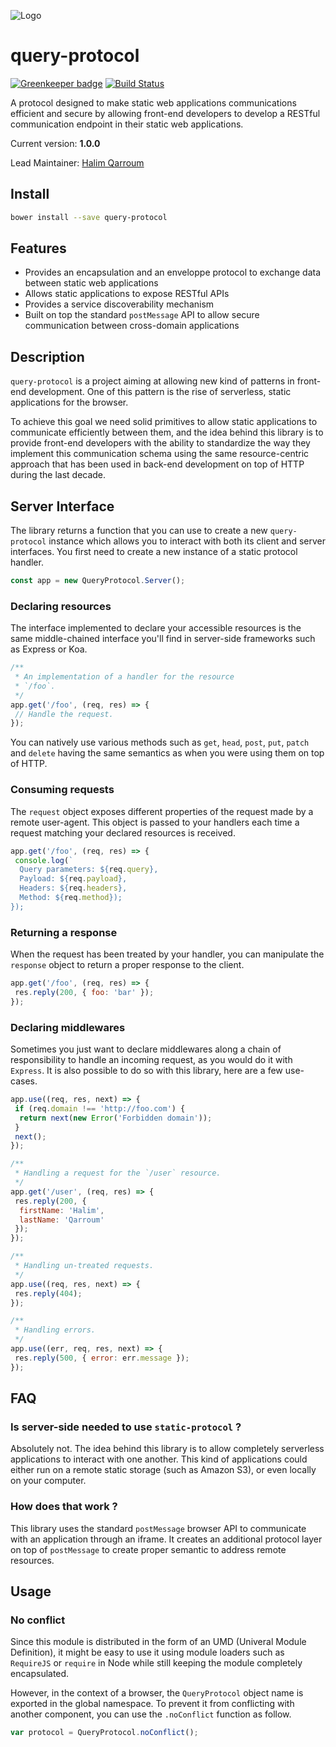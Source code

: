 ![Logo](https://s.yimg.com/lq/i/us/pps/yql128.gif)

# query-protocol

[![Greenkeeper badge](https://badges.greenkeeper.io/HQarroum/query-protocol.svg?token=8a481bed49d56ebd434173666eaf774ff2ca7c17f3059aee49656fd129a98843&ts=1497743301898)](https://greenkeeper.io/)
[![Build Status](https://travis-ci.org/HQarroum/query-protocol.svg?branch=master)](https://travis-ci.org/HQarroum/query-protocol)

A protocol designed to make static web applications communications efficient and secure by allowing front-end developers to develop a RESTful communication endpoint in their static web applications.

Current version: **1.0.0**

Lead Maintainer: [Halim Qarroum](mailto:hqm.post@gmail.com)

## Install

```bash
bower install --save query-protocol
```

## Features

 - Provides an encapsulation and an enveloppe protocol to exchange data between static web applications
 - Allows static applications to expose RESTful APIs
 - Provides a service discoverability mechanism
 - Built on top the standard `postMessage` API to allow secure communication between cross-domain applications

## Description

`query-protocol` is a project aiming at allowing new kind of patterns in front-end development. One of this pattern is the rise of serverless, static applications for the browser.

To achieve this goal we need solid primitives to allow static applications to communicate efficiently between them, and the idea behind this library is to provide front-end developers with the ability to standardize the way they implement this communication schema using the same resource-centric approach that has been used in back-end development on top of HTTP during the last decade.

## Server Interface

The library returns a function that you can use to create a new `query-protocol` instance which allows you to interact with both its client and server interfaces. You first need to create a new instance of a static protocol handler.

```js
const app = new QueryProtocol.Server();
```

### Declaring resources

The interface implemented to declare your accessible resources is the same middle-chained interface you'll find in server-side frameworks such as Express or Koa.

```js
/**
 * An implementation of a handler for the resource
 * `/foo`.
 */
app.get('/foo', (req, res) => {
 // Handle the request.
});
```

You can natively use various methods such as `get`, `head`, `post`, `put`, `patch` and `delete` having the same semantics as when you were using them on top of HTTP.

### Consuming requests

The `request` object exposes different properties of the request made by a remote user-agent. This object is passed to your handlers each time a request matching your declared resources is received.

```js
app.get('/foo', (req, res) => {
 console.log(`
  Query parameters: ${req.query},
  Payload: ${req.payload},
  Headers: ${req.headers},
  Method: ${req.method});
});
```

### Returning a response

When the request has been treated by your handler, you can manipulate the `response` object to return a proper response to the client.

```js
app.get('/foo', (req, res) => {
 res.reply(200, { foo: 'bar' });
});
```

### Declaring middlewares

Sometimes you just want to declare middlewares along a chain of responsibility to handle an incoming request, as you would do it with `Express`. It is also possible to do so with this library, here are a few use-cases.

```js
app.use((req, res, next) => {
 if (req.domain !== 'http://foo.com') {
  return next(new Error('Forbidden domain'));
 }
 next();
});

/**
 * Handling a request for the `/user` resource.
 */
app.get('/user', (req, res) => {
 res.reply(200, {
  firstName: 'Halim',
  lastName: 'Qarroum'
 });
});

/**
 * Handling un-treated requests.
 */
app.use((req, res, next) => {
 res.reply(404);
});

/**
 * Handling errors.
 */
app.use((err, req, res, next) => {
 res.reply(500, { error: err.message });
});
```

## FAQ

### Is server-side needed to use `static-protocol` ?

Absolutely not. The idea behind this library is to allow completely serverless applications to interact with one another. This kind of applications could either run on a remote static storage (such as Amazon S3), or even locally on your computer.

### How does that work ?

This library uses the standard `postMessage` browser API to communicate with an application through an iframe. It creates an additional protocol layer on top of `postMessage` to create proper semantic to address remote resources.

## Usage



### No conflict

Since this module is distributed in the form of an UMD (Univeral Module Definition), it might be easy to use it using module loaders such as `RequireJS` or `require` in Node while still keeping the module completely encapsulated.

However, in the context of a browser, the `QueryProtocol` object name is exported in the global namespace. To prevent it from conflicting with another component, you can use the `.noConflict` function as follow.

```javascript
var protocol = QueryProtocol.noConflict();
```
